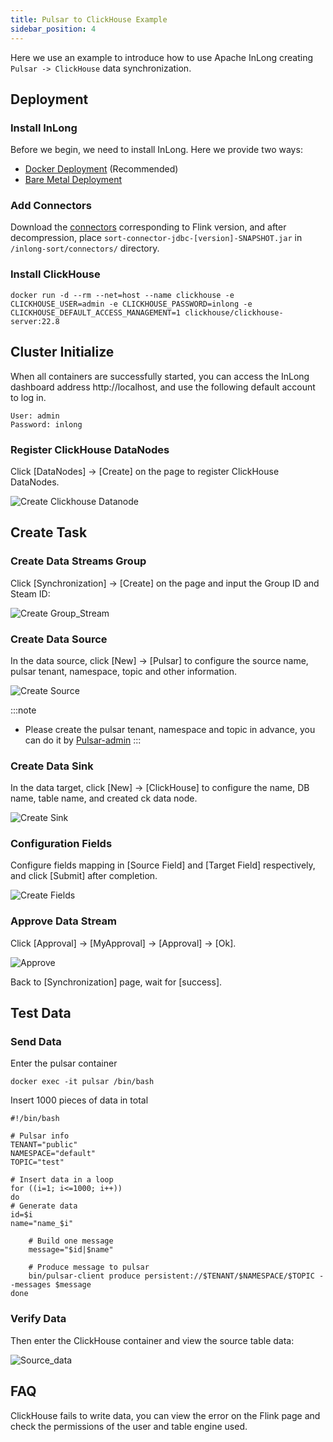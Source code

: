 ```yaml
---
title: Pulsar to ClickHouse Example
sidebar_position: 4
---
```


Here we use an example to introduce how to use Apache InLong creating `Pulsar -> ClickHouse` data synchronization.

## Deployment
### Install InLong

Before we begin, we need to install InLong. Here we provide two ways:
- [Docker Deployment](deployment/docker.md) (Recommended)
- [Bare Metal Deployment](deployment/bare_metal.md)

### Add Connectors

Download the [connectors](https://inlong.apache.org/downloads/) corresponding to Flink version, and after decompression, place `sort-connector-jdbc-[version]-SNAPSHOT.jar` in `/inlong-sort/connectors/` directory.

### Install ClickHouse
```shell
docker run -d --rm --net=host --name clickhouse -e CLICKHOUSE_USER=admin -e CLICKHOUSE_PASSWORD=inlong -e CLICKHOUSE_DEFAULT_ACCESS_MANAGEMENT=1 clickhouse/clickhouse-server:22.8
```

## Cluster Initialize
When all containers are successfully started, you can access the InLong dashboard address http://localhost, and use the following default account to log in.
```properties
User: admin
Password: inlong
```

### Register ClickHouse DataNodes

Click [DataNodes] -> [Create] on the page to register ClickHouse DataNodes.

![Create Clickhouse Datanode](img/pulsar_clickhouse/clickhouse_datanode.png)

## Create Task
### Create Data Streams Group

Click [Synchronization] → [Create] on the page and input the Group ID and Steam ID:

![Create Group_Stream](img/pulsar_clickhouse/group_stream.png)

### Create Data Source
In the data source, click [New] → [Pulsar] to configure the source name, pulsar tenant, namespace, topic and other information.

![Create Source](img/pulsar_clickhouse/source.png)

:::note
- Please create the pulsar tenant, namespace and topic in advance, you can do it by [Pulsar-admin](https://pulsar.apache.org/docs/2.10.x/pulsar-admin/#create-3) 
:::

### Create Data Sink

In the data target, click [New] → [ClickHouse] to configure the name, DB name, table name, and created ck data node.

![Create Sink](img/pulsar_clickhouse/sink.png)

### Configuration Fields

Configure fields mapping in [Source Field] and [Target Field] respectively, and click [Submit] after completion.

![Create Fields](img/pulsar_clickhouse/sink_fields.png)

### Approve Data Stream

Click [Approval] -> [MyApproval] -> [Approval] -> [Ok].

![Approve](img/pulsar_clickhouse/approve.png)

Back to [Synchronization] page, wait for [success].

## Test Data
### Send Data

Enter the pulsar container

```shell
docker exec -it pulsar /bin/bash
```

Insert 1000 pieces of data in total
```shell
#!/bin/bash

# Pulsar info
TENANT="public"
NAMESPACE="default"
TOPIC="test"

# Insert data in a loop
for ((i=1; i<=1000; i++))
do
# Generate data
id=$i
name="name_$i"

    # Build one message
    message="$id|$name"

    # Produce message to pulsar
    bin/pulsar-client produce persistent://$TENANT/$NAMESPACE/$TOPIC --messages $message
done
```

### Verify Data

Then enter the ClickHouse container and view the source table data:

![Source_data](img/pulsar_clickhouse/sink_data.png)

## FAQ
ClickHouse fails to write data, you can view the error on the Flink page and check the permissions of the user and table engine used.